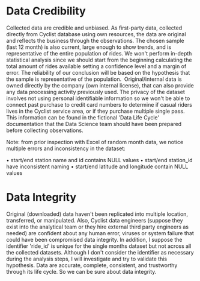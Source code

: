 # Data Credibility
Collected data are credible and unbiased. As first-party data, collected directly from Cyclist database using own resources, the data are original and reflects the business through the observations. The chosen sample (last 12 month) is also current, large enough to show trends, and is representative of the entire population of rides. We won't perform in-depth statistical analysis since we should start from the beginning calculating the total amount of rides available setting a confidence level and a margin of error. The reliability of our conclusion will be based on the hypothesis that the sample is representative of the population. 
Original/internal data is owned directly by the company (own internal license), that can also provide any data processing activity previously used. The privacy of the dataset involves not using personal identifiable information so we won't be able to connect past purchase to credit card numbers to determine if casual riders lives in the Cyclist service area, or if they purchase multiple single pass. This information can be found in the fictional 'Data Life Cycle' documentation that the Data Science team should have been prepared before collecting observations.

Note: from prior inspection with Excel of random month data, we notice multiple errors and inconsistency in the dataset:

• start/end station name and id contains NULL values
• start/end station_id have inconsistent naming
• start/end latitude and longitude contain NULL values

# Data Integrity
Original (downloaded) data haven't been replicated into multiple location, transferred, or manipulated. Also, Cyclist data engineers (suppose they exist into the analytical team or they hire external third party engineers as needed) are confident about any human error, viruses or system failure that could have been compromised data integrity. In addition, I suppose the identifier 'ride_id' is unique for the single months dataset but not across all the collected datasets. Although I don't consider the identifier as necessary during the analysis steps, I will investigate and try to validate this hypothesis. Data are accurate, complete, consistent, and trustworthy through its life cycle. So we can be sure about data integrity.
